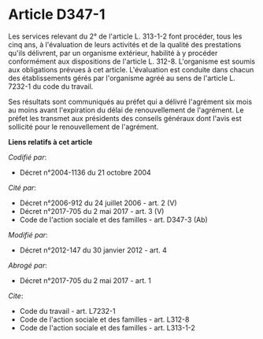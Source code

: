 # Article D347-1

Les services relevant du 2° de l'article L. 313-1-2 font procéder, tous les cinq ans, à l'évaluation de leurs activités et de
la qualité des prestations qu'ils délivrent, par un organisme extérieur, habilité à y procéder conformément aux dispositions
de l'article L. 312-8. L'organisme est soumis aux obligations prévues à cet article. L'évaluation est conduite dans chacun
des établissements gérés par l'organisme agréé au sens de l'article L. 7232-1 du code du travail. 

Ses résultats sont communiqués au préfet qui a délivré l'agrément six mois au moins avant l'expiration du délai de
renouvellement de l'agrément. Le préfet les transmet aux présidents des conseils généraux dont l'avis est sollicité pour le
renouvellement de l'agrément.

**Liens relatifs à cet article**

_Codifié par_:

  - Décret n°2004-1136 du 21 octobre 2004

_Cité par_:

  - Décret n°2006-912 du 24 juillet 2006 - art. 2 (V)
  - Décret n°2017-705 du 2 mai 2017 - art. 3 (V)
  - Code de l'action sociale et des familles - art. D347-3 (Ab)

_Modifié par_:

  - Décret n°2012-147 du 30 janvier 2012 - art. 4

_Abrogé par_:

  - Décret n°2017-705 du 2 mai 2017 - art. 1

_Cite_:

  - Code du travail - art. L7232-1
  - Code de l'action sociale et des familles - art. L312-8
  - Code de l'action sociale et des familles - art. L313-1-2
